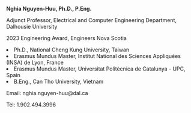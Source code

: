 <strong>Nghia Nguyen-Huu, Ph.D., P.Eng.</strong>
<p> Adjunct Professor, Electrical and Computer Engineering Department, Dalhousie University<p>
<p>2023 Engineering Award, Engineers Nova Scotia<p>
<li>Ph.D., National Cheng Kung University, Taiwan </li>
<li> Erasmus Mundus Master, Institut National des Sciences Appliquées (INSA) de Lyon, France </li>
<li> Erasmus Mundus Master, Universitat Politècnica de Catalunya - UPC, Spain </li>
<li> B.Eng., Can Tho University, Vietnam </li>
    <p>Email: nghia.nguyen-huu@dal.ca<p>
    <p>Tel: 1.902.494.3996<p>
